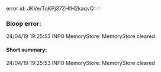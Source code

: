 error id: JKVe/TqKPj37ZHfH2kaqvQ==
### Bloop error:

24/04/19 19:25:53 INFO MemoryStore: MemoryStore cleared
#### Short summary: 

24/04/19 19:25:53 INFO MemoryStore: MemoryStore cleared